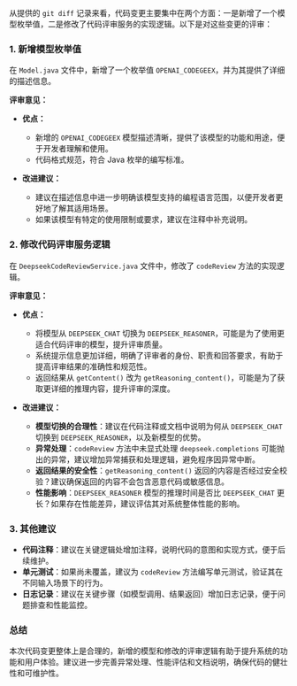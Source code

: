 从提供的 `git diff` 记录来看，代码变更主要集中在两个方面：一是新增了一个模型枚举值，二是修改了代码评审服务的实现逻辑。以下是对这些变更的评审：

### 1. 新增模型枚举值
在 `Model.java` 文件中，新增了一个枚举值 `OPENAI_CODEGEEX`，并为其提供了详细的描述信息。

**评审意见：**
- **优点：**
  - 新增的 `OPENAI_CODEGEEX` 模型描述清晰，提供了该模型的功能和用途，便于开发者理解和使用。
  - 代码格式规范，符合 Java 枚举的编写标准。

- **改进建议：**
  - 建议在描述信息中进一步明确该模型支持的编程语言范围，以便开发者更好地了解其适用场景。
  - 如果该模型有特定的使用限制或要求，建议在注释中补充说明。

### 2. 修改代码评审服务逻辑
在 `DeepseekCodeReviewService.java` 文件中，修改了 `codeReview` 方法的实现逻辑。

**评审意见：**
- **优点：**
  - 将模型从 `DEEPSEEK_CHAT` 切换为 `DEEPSEEK_REASONER`，可能是为了使用更适合代码评审的模型，提升评审质量。
  - 系统提示信息更加详细，明确了评审者的身份、职责和回答要求，有助于提高评审结果的准确性和规范性。
  - 返回结果从 `getContent()` 改为 `getReasoning_content()`，可能是为了获取更详细的推理内容，提升评审的深度。

- **改进建议：**
  - **模型切换的合理性**：建议在代码注释或文档中说明为何从 `DEEPSEEK_CHAT` 切换到 `DEEPSEEK_REASONER`，以及新模型的优势。
  - **异常处理**：`codeReview` 方法中未显式处理 `deepseek.completions` 可能抛出的异常，建议增加异常捕获和处理逻辑，避免程序因异常中断。
  - **返回结果的安全性**：`getReasoning_content()` 返回的内容是否经过安全校验？建议确保返回的内容不会包含恶意代码或敏感信息。
  - **性能影响**：`DEEPSEEK_REASONER` 模型的推理时间是否比 `DEEPSEEK_CHAT` 更长？如果存在性能差异，建议评估其对系统整体性能的影响。

### 3. 其他建议
- **代码注释**：建议在关键逻辑处增加注释，说明代码的意图和实现方式，便于后续维护。
- **单元测试**：如果尚未覆盖，建议为 `codeReview` 方法编写单元测试，验证其在不同输入场景下的行为。
- **日志记录**：建议在关键步骤（如模型调用、结果返回）增加日志记录，便于问题排查和性能监控。

### 总结
本次代码变更整体上是合理的，新增的模型和修改的评审逻辑有助于提升系统的功能和用户体验。建议进一步完善异常处理、性能评估和文档说明，确保代码的健壮性和可维护性。